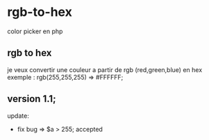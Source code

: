 # rgb-to-hex
color picker en php

## rgb to hex
je veux convertir une couleur a partir de rgb (red,green,blue)
en hex 
exemple : 
rgb(255,255,255) => #FFFFFF;

## version 1.1;
update:
- fix bug => $a > 255; accepted